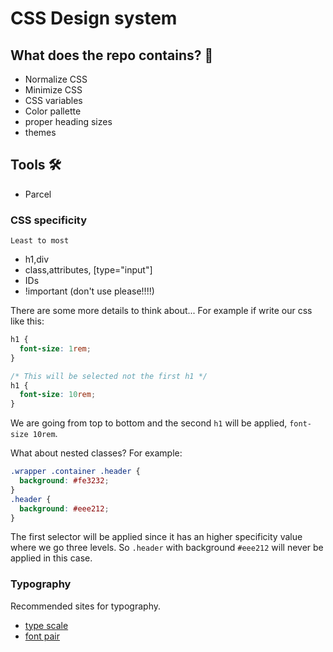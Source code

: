 # CSS Design system

## What does the repo contains? 📖

- Normalize CSS
- Minimize CSS
- CSS variables
- Color pallette
- proper heading sizes
- themes

## Tools 🛠

- Parcel

### CSS specificity

`Least to most`

- h1,div
- class,attributes, [type="input"]
- IDs
- !important (don't use please!!!!)

There are some more details to think about...
For example if write our css like this:

```css
h1 {
  font-size: 1rem;
}

/* This will be selected not the first h1 */
h1 {
  font-size: 10rem;
}
```

We are going from top to bottom and the second `h1` will be applied, `font-size 10rem`.

What about nested classes?
For example:

```css
.wrapper .container .header {
  background: #fe3232;
}
.header {
  background: #eee212;
}
```

The first selector will be applied since it has an higher specificity value where we go three levels.
So `.header` with background `#eee212` will never be applied in this case.

### Typography

Recommended sites for typography.

- [type scale](https://www.type-scale.com)
- [font pair](https://www.fontpair.co)
